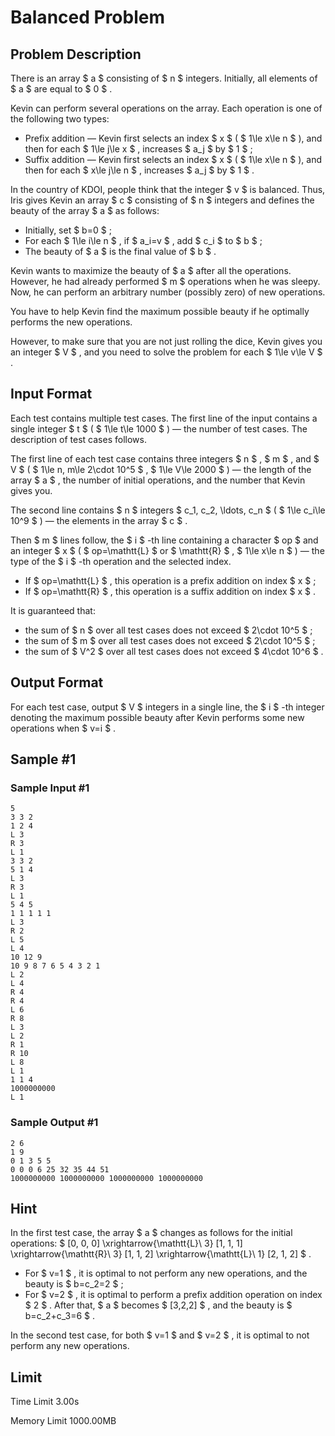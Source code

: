 # Balanced Problem

## Problem Description

There is an array $ a $ consisting of $ n $ integers. Initially, all elements of $ a $ are equal to $ 0 $ .

Kevin can perform several operations on the array. Each operation is one of the following two types:

- Prefix addition — Kevin first selects an index $ x $ ( $ 1\le x\le n $ ), and then for each $ 1\le j\le x $ , increases $ a_j $ by $ 1 $ ;
- Suffix addition — Kevin first selects an index $ x $ ( $ 1\le x\le n $ ), and then for each $ x\le j\le n $ , increases $ a_j $ by $ 1 $ .

In the country of KDOI, people think that the integer $ v $ is balanced. Thus, Iris gives Kevin an array $ c $ consisting of $ n $ integers and defines the beauty of the array $ a $ as follows:

- Initially, set $ b=0 $ ;
- For each $ 1\le i\le n $ , if $ a_i=v $ , add $ c_i $ to $ b $ ;
- The beauty of $ a $ is the final value of $ b $ .

Kevin wants to maximize the beauty of $ a $ after all the operations. However, he had already performed $ m $ operations when he was sleepy. Now, he can perform an arbitrary number (possibly zero) of new operations.

You have to help Kevin find the maximum possible beauty if he optimally performs the new operations.

However, to make sure that you are not just rolling the dice, Kevin gives you an integer $ V $ , and you need to solve the problem for each $ 1\le v\le V $ .

## Input Format

Each test contains multiple test cases. The first line of the input contains a single integer $ t $ ( $ 1\le t\le 1000 $ ) — the number of test cases. The description of test cases follows.

The first line of each test case contains three integers $ n $ , $ m $ , and $ V $ ( $ 1\le n, m\le 2\cdot 10^5 $ , $ 1\le V\le 2000 $ ) — the length of the array $ a $ , the number of initial operations, and the number that Kevin gives you.

The second line contains $ n $ integers $ c_1, c_2, \ldots, c_n $ ( $ 1\le c_i\le 10^9 $ ) — the elements in the array $ c $ .

Then $ m $ lines follow, the $ i $ -th line containing a character $ op $ and an integer $ x $ ( $ op=\mathtt{L} $ or $ \mathtt{R} $ , $ 1\le x\le n $ ) — the type of the $ i $ -th operation and the selected index.

- If $ op=\mathtt{L} $ , this operation is a prefix addition on index $ x $ ;
- If $ op=\mathtt{R} $ , this operation is a suffix addition on index $ x $ .

It is guaranteed that:

- the sum of $ n $ over all test cases does not exceed $ 2\cdot 10^5 $ ;
- the sum of $ m $ over all test cases does not exceed $ 2\cdot 10^5 $ ;
- the sum of $ V^2 $ over all test cases does not exceed $ 4\cdot 10^6 $ .

## Output Format

For each test case, output $ V $ integers in a single line, the $ i $ -th integer denoting the maximum possible beauty after Kevin performs some new operations when $ v=i $ .

## Sample #1

### Sample Input #1

```
5
3 3 2
1 2 4
L 3
R 3
L 1
3 3 2
5 1 4
L 3
R 3
L 1
5 4 5
1 1 1 1 1
L 3
R 2
L 5
L 4
10 12 9
10 9 8 7 6 5 4 3 2 1
L 2
L 4
R 4
R 4
L 6
R 8
L 3
L 2
R 1
R 10
L 8
L 1
1 1 4
1000000000
L 1
```

### Sample Output #1

```
2 6
1 9
0 1 3 5 5
0 0 0 6 25 32 35 44 51
1000000000 1000000000 1000000000 1000000000
```

## Hint

In the first test case, the array $ a $ changes as follows for the initial operations: $ [0, 0, 0] \xrightarrow{\mathtt{L}\ 3} [1, 1, 1] \xrightarrow{\mathtt{R}\ 3} [1, 1, 2] \xrightarrow{\mathtt{L}\ 1} [2, 1, 2] $ .

- For $ v=1 $ , it is optimal to not perform any new operations, and the beauty is $ b=c_2=2 $ ;
- For $ v=2 $ , it is optimal to perform a prefix addition operation on index $ 2 $ . After that, $ a $ becomes $ [3,2,2] $ , and the beauty is $ b=c_2+c_3=6 $ .

In the second test case, for both $ v=1 $ and $ v=2 $ , it is optimal to not perform any new operations.

## Limit



Time Limit
3.00s

Memory Limit
1000.00MB